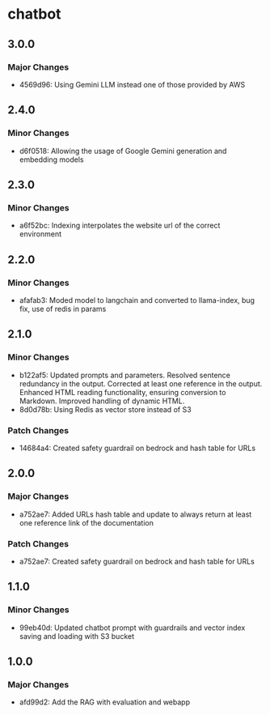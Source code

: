 # chatbot

## 3.0.0

### Major Changes

- 4569d96: Using Gemini LLM instead one of those provided by AWS

## 2.4.0

### Minor Changes

- d6f0518: Allowing the usage of Google Gemini generation and embedding models

## 2.3.0

### Minor Changes

- a6f52bc: Indexing interpolates the website url of the correct environment

## 2.2.0

### Minor Changes

- afafab3: Moded model to langchain and converted to llama-index, bug fix, use of redis in params

## 2.1.0

### Minor Changes

- b122af5: Updated prompts and parameters.
  Resolved sentence redundancy in the output.
  Corrected at least one reference in the output.
  Enhanced HTML reading functionality, ensuring conversion to Markdown.
  Improved handling of dynamic HTML.
- 8d0d78b: Using Redis as vector store instead of S3

### Patch Changes

- 14684a4: Created safety guardrail on bedrock and hash table for URLs

## 2.0.0

### Major Changes

- a752ae7: Added URLs hash table and update to always return at least one reference link of the documentation

### Patch Changes

- a752ae7: Created safety guardrail on bedrock and hash table for URLs

## 1.1.0

### Minor Changes

- 99eb40d: Updated chatbot prompt with guardrails and vector index saving and loading with S3 bucket

## 1.0.0

### Major Changes

- afd99d2: Add the RAG with evaluation and webapp
